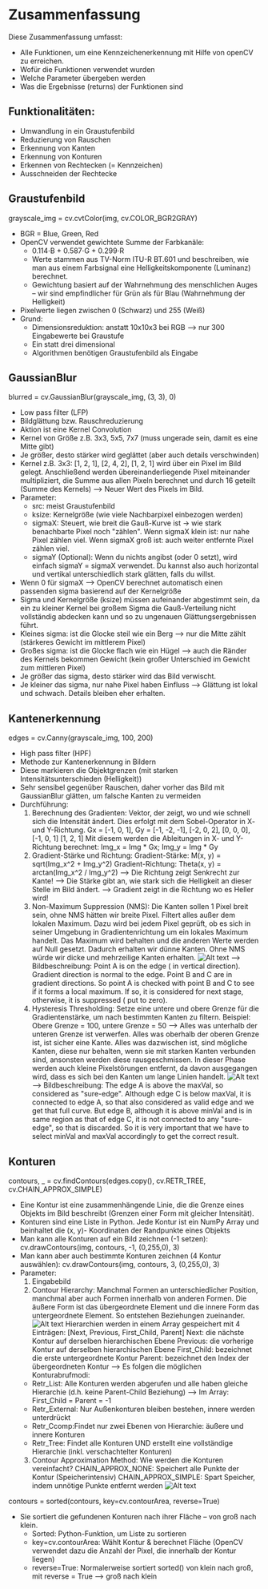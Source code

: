 # Zusammenfassung
Diese Zusammenfassung umfasst:
- Alle Funktionen, um eine Kennzeichenerkennung mit Hilfe von openCV zu erreichen.
- Wofür die Funktionen verwendet wurden
- Welche Parameter übergeben werden
- Was die Ergebnisse (returns) der Funktionen sind

## Funktionalitäten:
- Umwandlung in ein Graustufenbild
- Reduzierung von Rauschen
- Erkennung von Kanten
- Erkennung von Konturen
- Erkennen von Rechtecken (= Kennzeichen)
- Ausschneiden der Rechtecke

## Graustufenbild
grayscale_img = cv.cvtColor(img, cv.COLOR_BGR2GRAY)

- BGR = Blue, Green, Red
- OpenCV verwendet gewichtete Summe der Farbkanäle:
    - 0.114⋅B + 0.587⋅G + 0.299⋅R
    - Werte stammen aus TV-Norm ITU-R BT.601 und beschreiben, wie man aus einem Farbsignal eine Helligkeitskomponente (Luminanz) berechnet.
    - Gewichtung basiert auf der Wahrnehmung des menschlichen Auges – wir sind empfindlicher für Grün als für Blau (Wahrnehmung der Helligkeit)
- Pixelwerte liegen zwischen 0 (Schwarz) und 255 (Weiß)
- Grund:
    - Dimensionsreduktion: anstatt 10x10x3 bei RGB --> nur 300 Eingabewerte bei Graustufe
    - Ein statt drei dimensional
    - Algorithmen benötigen Graustufenbild als Eingabe

## GaussianBlur
blurred = cv.GaussianBlur(grayscale_img, (3, 3), 0)

- Low pass filter (LFP)
- Bildglättung bzw. Rauschreduzierung
- Aktion ist eine Kernel Convolution
- Kernel von Größe z.B. 3x3, 5x5, 7x7 (muss ungerade sein, damit es eine Mitte gibt)
- Je größer, desto stärker wird geglättet (aber auch details verschwinden)
- Kernel z.B. 3x3:
    [1, 2, 1],
    [2, 4, 2],
    [1, 2, 1]
    wird über ein Pixel im Bild gelegt. Anschließend werden übereinanderliegende Pixel miteinander multipliziert, die Summe aus allen Pixeln berechnet und durch 16 geteilt (Summe des Kernels) --> Neuer Wert des Pixels im Bild.
- Parameter:
    - src: meist Graustufenbild
    - ksize: Kernelgröße (wie viele Nachbarpixel einbezogen werden)
    - sigmaX: Steuert, wie breit die Gauß-Kurve ist → wie stark benachbarte Pixel noch "zählen". Wenn sigmaX klein ist: nur nahe Pixel zählen viel. Wenn sigmaX groß ist: auch weiter entfernte Pixel zählen viel.
    - sigmaY (Optional): Wenn du nichts angibst (oder 0 setzt), wird einfach sigmaY = sigmaX verwendet. Du kannst also auch horizontal und vertikal unterschiedlich stark glätten, falls du willst.
- Wenn 0 für sigmaX --> OpenCV berechnet automatisch einen passenden sigma basierend auf der Kernelgröße
- Sigma und Kernelgröße (ksize) müssen aufeinander abgestimmt sein, da ein zu kleiner Kernel bei großem Sigma die Gauß-Verteilung nicht vollständig abdecken kann und so zu ungenauen Glättungsergebnissen führt.
- Kleines sigma: ist die Glocke steil wie ein Berg --> nur die Mitte zählt (stärkeres Gewicht im mittlerem Pixel)
- Großes sigma: ist die Glocke flach wie ein Hügel --> auch die Ränder des Kernels bekommen Gewicht (kein großer Unterschied im Gewicht zum mittleren Pixel)
- Je größer das sigma, desto stärker wird das Bild verwischt.
- Je kleiner das sigma, nur nahe Pixel haben Einfluss --> Glättung ist lokal und schwach. Details bleiben eher erhalten.

## Kantenerkennung
edges = cv.Canny(grayscale_img, 100, 200)

- High pass filter (HPF)
- Methode zur Kantenerkennung in Bildern
- Diese markieren die Objektgrenzen (mit starken Intensitätsunterschieden (Helligkeit))
- Sehr sensibel gegenüber Rauschen, daher vorher das Bild mit GaussianBlur glätten, um falsche Kanten zu vermeiden
- Durchführung:
    1. Berechnung des Gradienten: Vektor, der zeigt, wo und wie schnell sich die Intensität ändert. Dies erfolgt mit dem Sobel-Operator in X- und Y-Richtung.
    Gx = [-1, 0, 1],        Gy = [-1, -2, -1],
         [-2, 0, 2],             [0, 0, 0],
         [-1, 0, 1]              [1, 2, 1]
    Mit diesem werden die Ableitungen in X- und Y-Richtung berechnet:
    Img_x = Img * Gx; Img_y = Img * Gy
    2. Gradient-Stärke und Richtung:
    Gradient-Stärke: M(x, y) = sqrt(Img_x^2 + Img_y^2)
    Gradient-Richtung: Theta(x, y) = arctan(Img_x^2 / Img_y^2)
    --> Die Richtung zeigt Senkrecht zur Kante!
    --> Die Stärke gibt an, wie stark sich die Helligkeit an dieser Stelle im Bild ändert.
    --> Gradient zeigt in die Richtung wo es Heller wird!
    3. Non-Maximum Suppression (NMS): Die Kanten sollen 1 Pixel breit sein, ohne NMS hätten wir breite Pixel. Filtert alles außer dem lokalen Maximum. Dazu wird bei jedem Pixel geprüft, ob es sich in seiner Umgebung in Gradientenrichtung um ein lokales Maximum handelt. Das Maximum wird behalten und die anderen Werte werden auf Null gesetzt. Dadurch erhalten wir dünne Kanten. Ohne NMS würde wir dicke und mehrzeilige Kanten erhalten.
    ![Alt text](https://docs.opencv.org/4.x/nms.jpg)
    --> Bildbeschreibung: Point A is on the edge ( in vertical direction). Gradient direction is normal to the edge. Point B and C are in gradient directions. So point A is checked with point B and C to see if it forms a local maximum. If so, it is considered for next stage, otherwise, it is suppressed ( put to zero).
    4. Hysteresis Thresholding: Setze eine untere und obere Grenze für die Gradientenstärke, um nach bestimmten Kanten zu filtern. Beispiel:
    Obere Grenze = 100, untere Grenze = 50 --> Alles was unterhalb der unteren Grenze ist verwerfen. Alles was oberhalb der oberen Grenze ist, ist sicher eine Kante. Alles was dazwischen ist, sind mögliche Kanten, diese nur behalten, wenn sie mit starken Kanten verbunden sind, ansonsten werden diese rausgeschmissen. In dieser Phase werden auch kleine Pixelstörungen entfernt, da davon ausgegangen wird, dass es sich bei den Kanten um lange Linien handelt.
    ![Alt text](https://docs.opencv.org/4.x/hysteresis.jpg)
    --> Bildbeschreibung: The edge A is above the maxVal, so considered as "sure-edge". Although edge C is below maxVal, it is connected to edge A, so that also considered as valid edge and we get that full curve. But edge B, although it is above minVal and is in same region as that of edge C, it is not connected to any "sure-edge", so that is discarded. So it is very important that we have to select minVal and maxVal accordingly to get the correct result.

## Konturen
contours, _ = cv.findContours(edges.copy(), cv.RETR_TREE, cv.CHAIN_APPROX_SIMPLE)

- Eine Kontur ist eine zusammenhängende Linie, die die Grenze eines Objekts im Bild beschreibt (Grenzen einer Form mit gleicher Intensität).
- Konturen sind eine Liste in Python. Jede Kontur ist ein NumPy Array und beinhaltet die (x, y)- Koordinaten der Randpunkte eines Objekts
- Man kann alle Konturen auf ein Bild zeichnen (-1 setzen):
    cv.drawContours(img, contours, -1, (0,255,0), 3)
- Man kann aber auch bestimmte Konturen zeichnen (4 Kontur auswählen):
    cv.drawContours(img, contours, 3, (0,255,0), 3)
- Parameter:
    1. Eingabebild
    2. Contour Hierarchy: Manchmal Formen an unterschiedlicher Position, manchmal aber auch Formen innerhalb von anderen Formen. Die äußere Form ist das übergeordnete Element und die innere Form das untergeordnete Element. So entstehen Beziehungen zueinander.
    ![Alt text](https://docs.opencv.org/4.x/hierarchy.png)
    Hierarchien werden in einem Array gespeichert mit 4 Einträgen: [Next, Previous, First_Child, Parent]
    Next: die nächste Kontur auf derselben hierarchischen Ebene
    Previous: die vorherige Kontur auf derselben hierarchischen Ebene
    First_Child: bezeichnet die erste untergeordnete Kontur
    Parent: bezeichnet den Index der übergeordneten Kontur
    --> Es folgen die möglichen Konturabrufmodi:
    - Retr_List: Alle Konturen werden abgerufen und alle haben gleiche Hierarchie (d.h. keine Parent-Child Beziehung) --> Im Array: First_Child = Parent = -1
    - Retr_External: Nur Außenkonturen bleiben bestehen, innere werden unterdrückt
    - Retr_Ccomp:Findet nur zwei Ebenen von Hierarchie: äußere und innere Konturen
    - Retr_Tree: Findet alle Konturen UND erstellt eine vollständige Hierarchie (inkl. verschachtelter Konturen)
    3. Contour Approximation Method: Wie werden die Konturen vereinfacht?
        CHAIN_APPROX_NONE: Speichert alle Punkte der Kontur (Speicherintensiv)
        CHAIN_APPROX_SIMPLE: Spart Speicher, indem unnötige Punkte entfernt werden
        ![Alt text](https://docs.opencv.org/4.x/none.jpg)

contours = sorted(contours, key=cv.contourArea, reverse=True)
- Sie sortiert die gefundenen Konturen nach ihrer Fläche – von groß nach klein.
    - Sorted: Python-Funktion, um Liste zu sortieren
    - key=cv.contourArea: Wählt Kontur & berechnet Fläche (OpenCV verwendet dazu die Anzahl der Pixel, die innerhalb der Kontur liegen)
    - reverse=True: Normalerweise sortiert sorted() von klein nach groß, mit reverse = True --> groß nach klein
